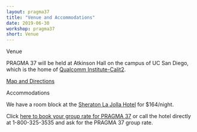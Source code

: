 ```yaml
---
layout: pragma37
title: "Venue and Accommodations"
date: 2019-06-30
workshop: pragma37
short: Venue
---
```


<div class="border37">Venue</div>

PRAGMA 37 will be held at Atkinson Hall on the campus of UC San Diego, which
is the home of <a href="http://qi.ucsd.edu/">Qualcomm Institute-Calit2</a>.

[Map and Directions](https://goo.gl/maps/1tcrFyScr9eDTZGb6)


<div class="border37">Accommodations</div>

We have a room block at the <a
href="https://www.marriott.com/hotels/travel/sanjs-sheraton-la-jolla-hotel/">Sheraton La Jolla Hotel</a> for $164/night.  

Click
<a
href="https://www.marriott.com/events/start.mi?id=1564094185230&key=GRP">here
to book your group rate for PRAGMA 37</a> or call the hotel
directly at 1-800-325-3535 and ask for the PRAGMA 37 group rate.


